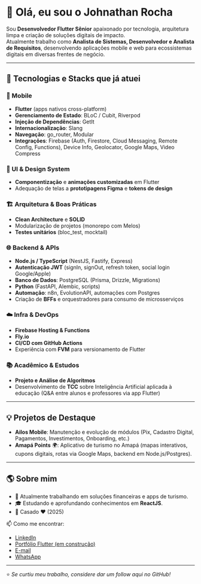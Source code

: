 # 👋 Olá, eu sou o Johnathan Rocha  

Sou **Desenvolvedor Flutter Sênior** apaixonado por tecnologia, arquitetura limpa e criação de soluções digitais de impacto.  
Atualmente trabalho como **Analista de Sistemas, Desenvolvedor e Analista de Requisitos**, desenvolvendo aplicações mobile e web para ecossistemas digitais em diversas frentes de negócio.  

---

## 🚀 Tecnologias e Stacks que já atuei

### 📱 Mobile
- **Flutter** (apps nativos cross-platform)  
- **Gerenciamento de Estado**: BLoC / Cubit, Riverpod  
- **Injeção de Dependências**: GetIt  
- **Internacionalização**: Slang  
- **Navegação**: go_router, Modular  
- **Integrações**: Firebase (Auth, Firestore, Cloud Messaging, Remote Config, Functions), Device Info, Geolocator, Google Maps, Video Compress  

### 🎨 UI & Design System
- **Componentização** e **animações customizadas** em Flutter  
- Adequação de telas a **prototipagens Figma** e **tokens de design**  

### 🏗️ Arquitetura & Boas Práticas
- **Clean Architecture** e **SOLID**  
- Modularização de projetos (monorepo com Melos)  
- **Testes unitários** (bloc_test, mocktail)  

### 🌐 Backend & APIs
- **Node.js / TypeScript** (NestJS, Fastify, Express)  
- **Autenticação JWT** (signIn, signOut, refresh token, social login Google/Apple)  
- **Banco de Dados**: PostgreSQL (Prisma, Drizzle, Migrations)  
- **Python** (FastAPI, Alembic, scripts)  
- **Automação**: n8n, EvolutionAPI, automações com Postgres  
- Criação de **BFFs** e orquestradores para consumo de microsserviços  

### ☁️ Infra & DevOps
- **Firebase Hosting & Functions**  
- **Fly.io**  
- **CI/CD com GitHub Actions**   
- Experiência com **FVM** para versionamento de Flutter  

### 📚 Acadêmico & Estudos
- **Projeto e Análise de Algoritmos**  
- Desenvolvimento de **TCC** sobre Inteligência Artificial aplicada à educação (Q&A entre alunos e professores via app Flutter)  

---

## 💡 Projetos de Destaque
- **Ailos Mobile**: Manutenção e evolução de módulos (Pix, Cadastro Digital, Pagamentos, Investimentos, Onboarding, etc.)  
- **Amapá Points** 🌍: Aplicativo de turismo no Amapá (mapas interativos, cupons digitais, rotas via Google Maps, backend em Node.js/Postgres).  

---

## 🌎 Sobre mim
- 🔭 Atualmente trabalhando em soluções financeiras e apps de turismo.  
- 🎓 Estudando e aprofundando conhecimentos em **ReactJS**.  
- 💍 Casado ❤️ (2025)  

📫 Como me encontrar:  
- [LinkedIn](https://www.linkedin.com/in/johnathan-rocha)  
- [Portfólio Flutter (em construção)](#)  
- [E-mail](mailto:johnathanrocha@gmail.com)  
- [WhatsApp](https://wa.me/5548996107270)  

---
⭐️ *Se curtiu meu trabalho, considere dar um follow aqui no GitHub!*  
